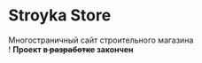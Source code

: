 # Stroyka Store
Многостраничный сайт строительного магазина <br>
! <b>Проект <s>в разработке</s> закончен</b>
